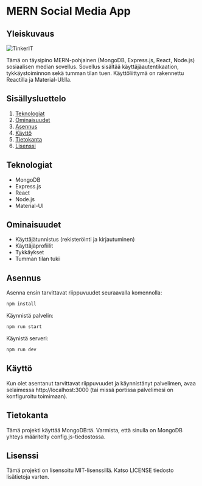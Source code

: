 # MERN Social Media App
## Yleiskuvaus

![TinkerIT](https://github.com/pchuchat/MERN-Social-Media/assets/84800814/4de7e9c5-a4fe-4b02-8434-31347c185a8f)

Tämä on täysipino MERN-pohjainen (MongoDB, Express.js, React, Node.js) sosiaalisen median sovellus. Sovellus sisältää käyttäjäautentikaation, tykkäystoiminnon sekä tumman tilan tuen. Käyttöliittymä on rakennettu Reactilla ja Material-UI:lla.

## Sisällysluettelo

1. [Teknologiat](#teknologiat)
2. [Ominaisuudet](#ominaisuudet)
3. [Asennus](#asennus)
4. [Käyttö](#käyttö)
5. [Tietokanta](#tietokanta)
6. [Lisenssi](#lisenssi)

## Teknologiat

- MongoDB
- Express.js
- React
- Node.js
- Material-UI

## Ominaisuudet

- Käyttäjätunnistus (rekisteröinti ja kirjautuminen)
- Käyttäjäprofiilit
- Tykkäykset
- Tumman tilan tuki

## Asennus

Asenna ensin tarvittavat riippuvuudet seuraavalla komennolla:

```bash
npm install
````
Käynnistä palvelin:
```bash
npm run start
````

Käynistä serveri:
```bash
npm run dev
````
## Käyttö
Kun olet asentanut tarvittavat riippuvuudet ja käynnistänyt palvelimen, avaa selaimessa http://localhost:3000 (tai missä portissa palvelimesi on konfiguroitu toimimaan).
## Tietokanta
Tämä projekti käyttää MongoDB:tä. Varmista, että sinulla on MongoDB yhteys määritelty config.js-tiedostossa.

## Lisenssi

Tämä projekti on lisensoitu MIT-lisenssillä. Katso LICENSE tiedosto lisätietoja varten.
